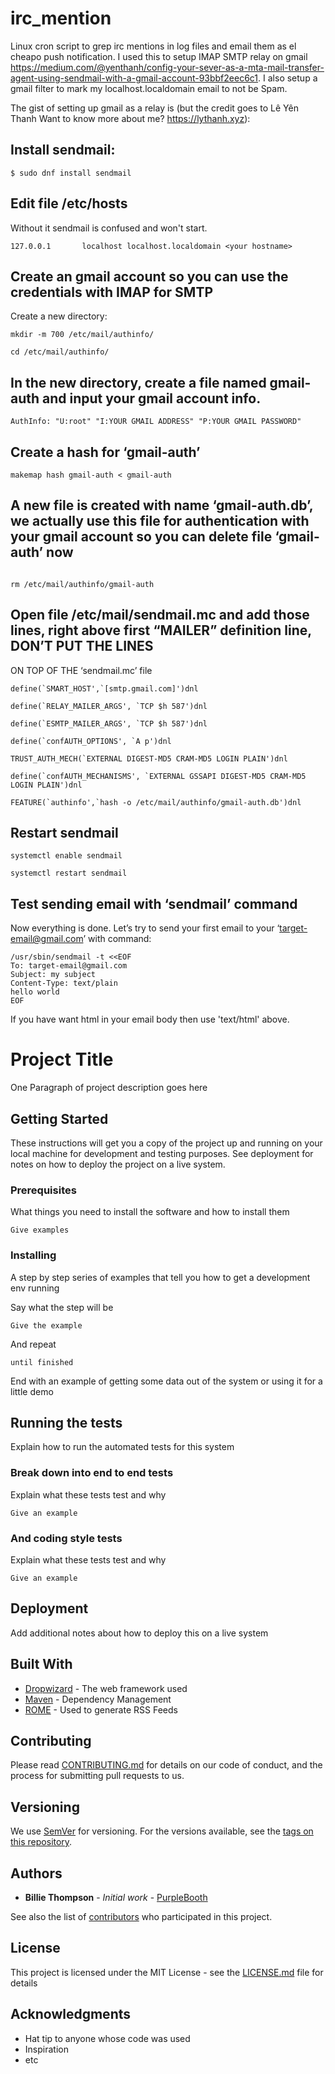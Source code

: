 # irc_mention

Linux cron script to grep irc mentions in log files and email them as el cheapo push notification.
I used this to setup IMAP SMTP relay on gmail https://medium.com/@yenthanh/config-your-sever-as-a-mta-mail-transfer-agent-using-sendmail-with-a-gmail-account-93bbf2eec6c1.
I also setup a gmail filter to mark my localhost.localdomain email to not be Spam.

The gist of setting up gmail as a relay is (but the credit goes to Lê Yên Thanh
Want to know more about me? https://lythanh.xyz):

## Install sendmail:
```
$ sudo dnf install sendmail
```
## Edit file /etc/hosts

Without it sendmail is confused and won't start.
```
127.0.0.1       localhost localhost.localdomain <your hostname>
```
## Create an gmail account so you can use the credentials with IMAP for SMTP

Create a new directory:
```
mkdir -m 700 /etc/mail/authinfo/

cd /etc/mail/authinfo/
```
## In the new directory, create a file named gmail-auth and input your gmail account info.
```
AuthInfo: "U:root" "I:YOUR GMAIL ADDRESS" "P:YOUR GMAIL PASSWORD"
```
## Create a hash for ‘gmail-auth’
```
makemap hash gmail-auth < gmail-auth
```
## A new file is created with name ‘gmail-auth.db’, we actually use this file for authentication with your gmail account so you can delete file ‘gmail-auth’ now
```

rm /etc/mail/authinfo/gmail-auth
```
## Open file /etc/mail/sendmail.mc and add those lines, right above first “MAILER” definition line, DON’T PUT THE LINES 
ON TOP OF THE ‘sendmail.mc’ file
```
define(`SMART_HOST',`[smtp.gmail.com]')dnl

define(`RELAY_MAILER_ARGS', `TCP $h 587')dnl

define(`ESMTP_MAILER_ARGS', `TCP $h 587')dnl

define(`confAUTH_OPTIONS', `A p')dnl

TRUST_AUTH_MECH(`EXTERNAL DIGEST-MD5 CRAM-MD5 LOGIN PLAIN')dnl

define(`confAUTH_MECHANISMS', `EXTERNAL GSSAPI DIGEST-MD5 CRAM-MD5 LOGIN PLAIN')dnl

FEATURE(`authinfo',`hash -o /etc/mail/authinfo/gmail-auth.db')dnl
```
## Restart sendmail
```
systemctl enable sendmail

systemctl restart sendmail
```
## Test sending email with ‘sendmail’ command

Now everything is done. Let’s try to send your first email to your ‘target-email@gmail.com’ with command:
```
/usr/sbin/sendmail -t <<EOF
To: target-email@gmail.com
Subject: my subject
Content-Type: text/plain
hello world
EOF
```

If you have want html in your email body then use 'text/html' above.

# Project Title

One Paragraph of project description goes here

## Getting Started

These instructions will get you a copy of the project up and running on your local machine for development and testing purposes. See deployment for notes on how to deploy the project on a live system.

### Prerequisites

What things you need to install the software and how to install them

```
Give examples
```

### Installing

A step by step series of examples that tell you how to get a development env running

Say what the step will be

```
Give the example
```

And repeat

```
until finished
```

End with an example of getting some data out of the system or using it for a little demo

## Running the tests

Explain how to run the automated tests for this system

### Break down into end to end tests

Explain what these tests test and why

```
Give an example
```

### And coding style tests

Explain what these tests test and why

```
Give an example
```

## Deployment

Add additional notes about how to deploy this on a live system

## Built With

* [Dropwizard](http://www.dropwizard.io/1.0.2/docs/) - The web framework used
* [Maven](https://maven.apache.org/) - Dependency Management
* [ROME](https://rometools.github.io/rome/) - Used to generate RSS Feeds

## Contributing

Please read [CONTRIBUTING.md](https://gist.github.com/PurpleBooth/b24679402957c63ec426) for details on our code of conduct, and the process for submitting pull requests to us.

## Versioning

We use [SemVer](http://semver.org/) for versioning. For the versions available, see the [tags on this repository](https://github.com/your/project/tags). 

## Authors

* **Billie Thompson** - *Initial work* - [PurpleBooth](https://github.com/PurpleBooth)

See also the list of [contributors](https://github.com/your/project/contributors) who participated in this project.

## License

This project is licensed under the MIT License - see the [LICENSE.md](LICENSE.md) file for details

## Acknowledgments

* Hat tip to anyone whose code was used
* Inspiration
* etc
